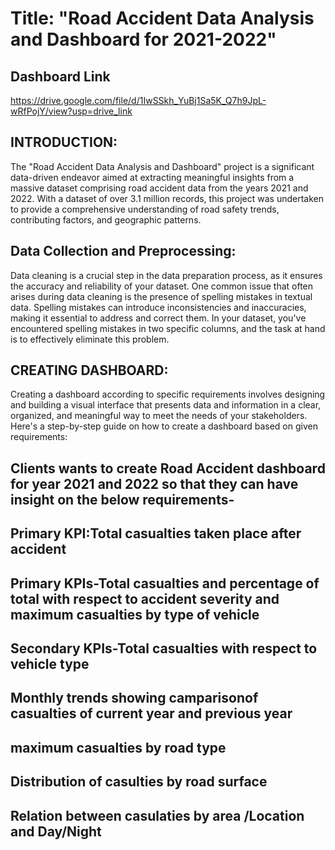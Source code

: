 # Title: "Road Accident Data Analysis and Dashboard for 2021-2022"
## Dashboard Link 
https://drive.google.com/file/d/1IwSSkh_YuBj1Sa5K_Q7h9JpL-wRfPojY/view?usp=drive_link
## INTRODUCTION:
The "Road Accident Data Analysis and Dashboard" project is a significant data-driven endeavor aimed at extracting meaningful insights from a massive dataset comprising road accident data from the years 2021 and 2022. With a dataset of over 3.1 million records, this project was undertaken to provide a comprehensive understanding of road safety trends, contributing factors, and geographic patterns.
##  Data Collection and Preprocessing:
Data cleaning is a crucial step in the data preparation process, as it ensures the accuracy and reliability of your dataset. One common issue that often arises during data cleaning is the presence of spelling mistakes in textual data. Spelling mistakes can introduce inconsistencies and inaccuracies, making it essential to address and correct them. In your dataset, you've encountered spelling mistakes in two specific columns, and the task at hand is to effectively eliminate this problem.
## CREATING DASHBOARD:
Creating a dashboard according to specific requirements involves designing and building a visual interface that presents data and information in a clear, organized, and meaningful way to meet the needs of your stakeholders. Here's a step-by-step guide on how to create a dashboard based on given requirements:
## Clients wants to create Road Accident dashboard for year 2021 and 2022  so that they can have insight on the below requirements-
##  Primary KPI:Total casualties  taken place after accident
## Primary  KPIs-Total casualties and percentage of total with respect to accident severity and maximum casualties by type of vehicle
## Secondary KPIs-Total casualties with respect to vehicle type
## Monthly trends showing camparisonof casualties of current year and previous year
## maximum casualties by road type
## Distribution of casulties by road surface
## Relation between casulaties by area /Location and Day/Night
